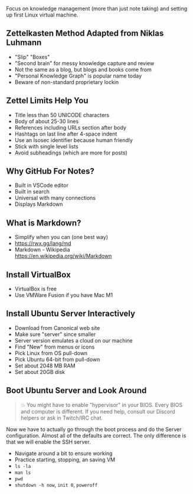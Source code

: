 Focus on knowledge management (more than just note taking) and setting
up first Linux virtual machine.

## Zettelkasten Method Adapted from Niklas Luhmann

* "Slip" "Boxes"
* "Second brain" for messy knowledge capture and review
* Not the same as a blog, but blogs and books come from
* "Personal Knowledge Graph" is popular name today
* Beware of non-standard proprietary lockin

## Zettel Limits Help You

* Title less than 50 UNICODE characters
* Body of about 25-30 lines
* References including URLs section after body
* Hashtags on last line after 4-space indent
* Use an Isosec identifier because human friendly
* Stick with single level lists
* Avoid subheadings (which are more for posts)

## Why GitHub For Notes?

* Built in VSCode editor
* Built in search
* Universal with many connections
* Displays Markdown

## What is Markdown?

* Simplify when you can (one best way)
* https://rwx.gg/lang/md
* Markdown - Wikipedia  
  https://en.wikipedia.org/wiki/Markdown

## Install VirtualBox

* VirtualBox is free
* Use VMWare Fusion if you have Mac M1

## Install Ubuntu **Server** Interactively

* Download from Canonical web site
* Make sure "server" since smaller
* Server version emulates a cloud on our machine
* Find "New" from menus or icons
* Pick Linux from OS pull-down
* Pick Ubuntu 64-bit from pull-down
* Set about 2048 MB RAM
* Set about 20GB disk

## Boot Ubuntu Server and Look Around

> 💥 You might have to enable "hypervisor" in your BIOS. Every BIOS and
> computer is different. If you need help, consult our Discord helpers
> or ask in Twitch/IRC chat.

Now we have to actually go through the boot process and do the Server
configuration. Almost all of the defaults are correct. The only
difference is that we will enable the SSH server.

* Navigate around a bit to ensure working
* Practice starting, stopping, an saving VM
* `ls -la`
* `man ls`
* `pwd`
* `shutdown -h now`, `init 0`, `poweroff`

